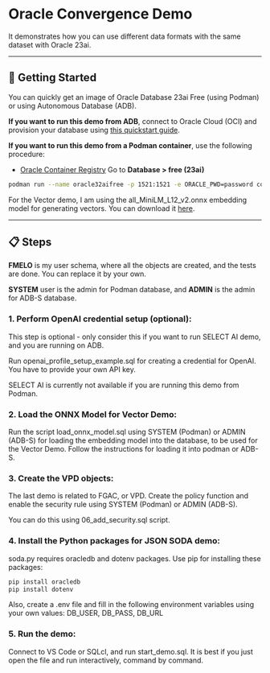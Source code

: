 # Oracle Convergence Demo

It demonstrates how you can use different data formats with the same dataset with Oracle 23ai.

---

## 🚀 Getting Started

You can quickly get an image of Oracle Database 23ai Free (using Podman) or using Autonomous Database (ADB).

<B>If you want to run this demo from ADB</B>, connect to Oracle Cloud (OCI) and provision your database using [this quickstart guide](https://apexapps.oracle.com/pls/apex/dbpm/r/livelabs/view-workshop?wid=928). 

<B>If you want to run this demo from a Podman container</B>, use the following procedure:

- [Oracle Container Registry](https://container-registry.oracle.com)  Go to **Database > free (23ai)**

```sh
podman run --name oracle32aifree -p 1521:1521 -e ORACLE_PWD=password container-registry.oracle.com/database/free:latest
```

For the Vector demo, I am using the all_MiniLM_L12_v2.onnx embedding model for generating vectors. You can download it [here](https://adwc4pm.objectstorage.us-ashburn-1.oci.customer-oci.com/p/VBRD9P8ZFWkKvnfhrWxkpPe8K03-JIoM5h_8EJyJcpE80c108fuUjg7R5L5O7mMZ/n/adwc4pm/b/OML-Resources/o/all_MiniLM_L12_v2_augmented.zip).

---

## 📋 Steps

<B>FMELO</B> is my user schema, where all the objects are created, and the tests are done. You can replace it by your own. 

<B>SYSTEM</B> user is the admin for Podman database, and <B>ADMIN</B> is the admin for ADB-S database. 

### 1. Perform OpenAI credential setup (optional):

This step is optional - only consider this if you want to run SELECT AI demo, and you are running on ADB.

Run openai_profile_setup_example.sql for creating a credential for OpenAI. You have to provide your own API key.

SELECT AI is currently not available if you are running this demo from Podman.

### 2. Load the ONNX Model for Vector Demo:

Run the script load_onnx_model.sql using SYSTEM (Podman) or ADMIN (ADB-S) for loading the embedding model into the database, to be used for the Vector Demo. Follow the instructions for loading it into podman or ADB-S.

### 3. Create the VPD objects:

The last demo is related to FGAC, or VPD. Create the policy function and enable the security rule using SYSTEM (Podman) or ADMIN (ADB-S).

You can do this using 06_add_security.sql script.

### 4. Install the Python packages for JSON SODA demo:

soda.py requires oracledb and dotenv packages. Use pip for installing these packages:

```sh
pip install oracledb
pip install dotenv
```

Also, create a .env file and fill in the following environment variables using your own values:  DB_USER, DB_PASS, DB_URL


### 5. Run the demo:

Connect to VS Code or SQLcl, and run start_demo.sql. It is best if you just open the file and run interactively, command by command.


